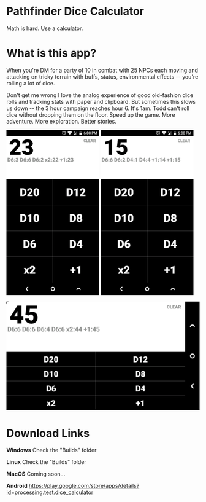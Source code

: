 # Pathfinder Dice Calculator
Math is hard. Use a calculator.

# What is this app?
When you're DM for a party of 10 in combat with 25 NPCs each moving and attacking on tricky terrain with buffs, status, environmental effects -- you're rolling a lot of dice. 

Don't get me wrong I love the analog experience of good old-fashion dice rolls and tracking stats with paper and clipboard. But sometimes this slows us down -- the 3 hour campaign reaches hour 6. It's 1am. Todd can't roll dice without dropping them on the floor. Speed up the game. More adventure. More exploration. Better stories.

<img src="graphics/Screenshot2.png" width="48%">    <img src="graphics/Screenshot3.png" width="48%">

![DiceCalculator](graphics/Screenshot5.png?raw=true "Dice Calculator")

# Download Links
**Windows**
Check the "Builds" folder

**Linux**
Check the "Builds" folder

**MacOS**
Coming soon...

**Android**
https://play.google.com/store/apps/details?id=processing.test.dice_calculator
